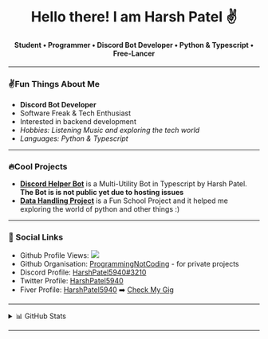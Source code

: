  <h1 align="center"> Hello there! I am Harsh Patel ✌️</h1>
 <h4 align="center">  Student • Programmer • Discord Bot Developer • Python & Typescript • Free-Lancer </h4>
 
 ---
 ### ✌️Fun Things About Me
 
  - **Discord Bot Developer**
  - Software Freak & Tech Enthusiast
  - Interested in backend development
  - *Hobbies: Listening Music and exploring the tech world*
  - *Languages: Python & Typescript*

---
### 🔥Cool Projects 
 
  - [**Discord Helper Bot**](https://github.com/HarshPatel5940/discord-helper-bot) is a Multi-Utility Bot in Typescript by Harsh Patel. **The Bot is is not public yet due to hosting issues**
  - [**Data Handling Project**](https://github.com/HarshPatel5940/DataHandlingProject) is a Fun School Project and it helped me exploring the world of python and other things :)

--- 
### 🔗 Social Links 

- Github Profile Views: ![](https://komarev.com/ghpvc/?username=HarshPatel5940&label=&color=green) 
- Github Organisation: [ProgrammingNotCoding](https://github.com/ProgrammingNotCoding) - for private projects
- Discord Profile: [HarshPatel5940#3210](https://discord.com/users/448740493468106753) 
- Twitter Profile: [HarshPatel5940](https://twitter.com/intent/follow?screen_name=HarshPatel5940)
- Fiver Profile: [HarshPatel5940](https://fiver.com/HarshPatel5940) ➡️ [Check My Gig](https://www.fiverr.com/share/rprG0j)
 
---
<details>
<summary>📊 GitHub Stats </summary>

<a href="yes">
  <img align="center" src="https://github-readme-stats.vercel.app/api?username=HarshPatel5940&theme=github_dark&show_icons=true&count_private=true" />
</a>
<a href="again, yes">
  <img align="center" src="https://github-readme-stats.vercel.app/api/top-langs/?username=HarshPatel5940"/>
</a>
 
 </details>
 
---
